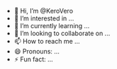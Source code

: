 - 👋 Hi, I’m @KeroVero
- 👀 I’m interested in ...
- 🌱 I’m currently learning ...
- 💞️ I’m looking to collaborate on ...
- 📫 How to reach me ...
- 😄 Pronouns: ...
- ⚡ Fun fact: ...

<!---
KeroVero/KeroVero is a ✨ special ✨ repository because its `README.md` (this file) appears on your GitHub profile.
You can click the Preview link to take a look at your changes.
--->
